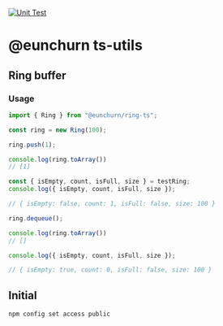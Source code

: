 [![Unit Test](https://github.com/eunchurn/ts-utils/actions/workflows/unit-test.yml/badge.svg)](https://github.com/eunchurn/ts-utils/actions/workflows/unit-test.yml)
# @eunchurn ts-utils

## Ring buffer

### Usage

```typescript
import { Ring } from "@eunchurn/ring-ts";

const ring = new Ring(100);

ring.push(1);

console.log(ring.toArray())
// [1]

const { isEmpty, count, isFull, size } = testRing;
console.log({ isEmpty, count, isFull, size });

// { isEmpty: false, count: 1, isFull: false, size: 100 }

ring.dequeue();

console.log(ring.toArray())
// []

console.log({ isEmpty, count, isFull, size });

// { isEmpty: true, count: 0, isFull: false, size: 100 }
```

## Initial

```
npm config set access public
```
